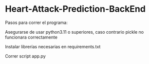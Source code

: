 # Heart-Attack-Prediction-BackEnd

Pasos para correr el programa:

Asegurarse de usar python3.11 o superiores, caso contrario pickle no funcionara correctamente

Instalar librerías necesarias en requirements.txt

Correr script app.py


